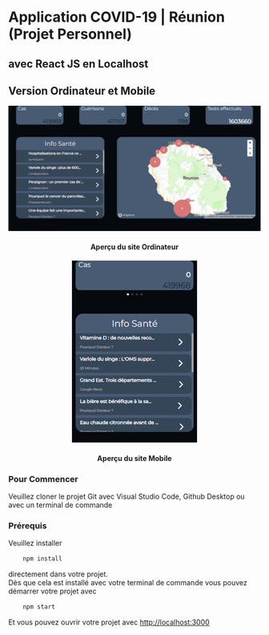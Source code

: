 # Application COVID-19 | Réunion (Projet Personnel)
## avec React JS en Localhost
## Version Ordinateur et Mobile

<div>
    <img src="public/Image/apercu_appli.png" alt="visuel"/>
    <div align="center">
        <h4 topmargin="0" bottommargin="0">Aperçu du site Ordinateur</h4>
    </div>
</div>
<div>
    <div align="center">
        <img src="public/Image/apercu_appli_mobile.png" alt="visuel" width="250"/>
    </div>
    <div align="center">
        <h4 topmargin="0" bottommargin="0">Aperçu du site Mobile</h4>
    </div>
</div>

### Pour Commencer

Veuillez cloner le projet Git avec Visual Studio Code, Github Desktop ou avec un terminal de commande

### Prérequis

Veuillez installer 
```sh
    npm install 
```

directement dans votre projet.
<br> 
Dès que cela est installé avec votre terminal de commande vous pouvez démarrer votre projet avec
```sh
    npm start
```

Et vous pouvez ouvrir votre projet avec <a href="http://localhost:3000" target="BLANK">http://localhost:3000</a>